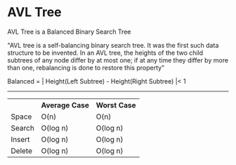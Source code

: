 <h1>AVL Tree</h1>

AVL Tree is a Balanced Binary Search Tree

"AVL tree is a self-balancing binary search tree. It was the first such data structure to be invented. In an AVL tree, the heights of the two child subtrees of any node differ by at most one; if at any time they differ by more than one, rebalancing is done to restore this property"

Balanced = | Height(Left Subtree) - Height(Right Subtree) |< 1

<hr>

<table>
  <tr>
    <th></th>
    <th>Average Case</th>
    <th>Worst Case</th>
  </tr>
  <tr>
    <td>Space</td>
    <td>O(n)</td>
    <td>O(n)</td>
  </tr>
  <tr>
    <td>Search</td>
    <td>O(log n)</td>
    <td>O(log n)</td>
  </tr>
    <tr>
    <td>Insert</td>
    <td>O(log n)</td>
    <td>O(log n)</td>
  </tr>
    <tr>
    <td>Delete</td>
    <td>O(log n)</td>
    <td>O(log n)</td>
  </tr>
</table>
